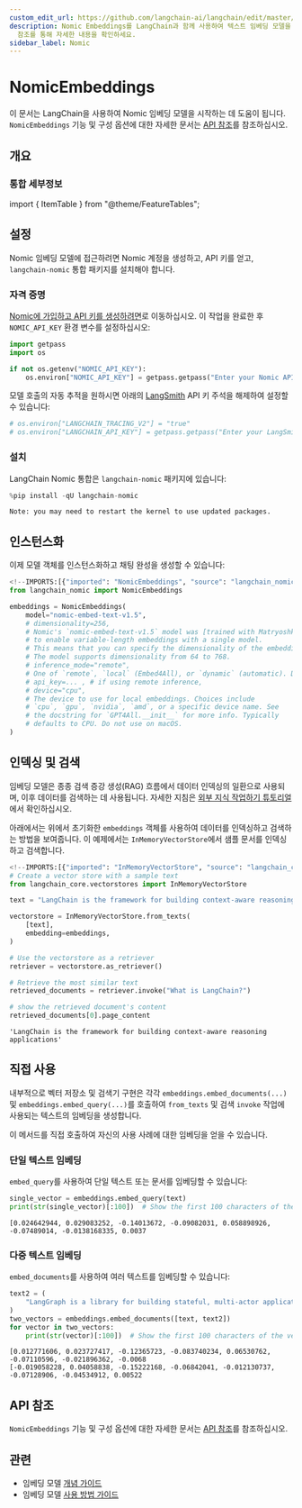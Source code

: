 ```yaml
---
custom_edit_url: https://github.com/langchain-ai/langchain/edit/master/docs/docs/integrations/text_embedding/nomic.ipynb
description: Nomic Embeddings를 LangChain과 함께 사용하여 텍스트 임베딩 모델을 시작하는 방법을 안내합니다. API
  참조를 통해 자세한 내용을 확인하세요.
sidebar_label: Nomic
---
```


# NomicEmbeddings

이 문서는 LangChain을 사용하여 Nomic 임베딩 모델을 시작하는 데 도움이 됩니다. `NomicEmbeddings` 기능 및 구성 옵션에 대한 자세한 문서는 [API 참조](https://api.python.langchain.com/en/latest/embeddings/langchain_nomic.embeddings.NomicEmbeddings.html)를 참조하십시오.

## 개요
### 통합 세부정보

import { ItemTable } from "@theme/FeatureTables";

<ItemTable category="text_embedding" item="Nomic" />


## 설정

Nomic 임베딩 모델에 접근하려면 Nomic 계정을 생성하고, API 키를 얻고, `langchain-nomic` 통합 패키지를 설치해야 합니다.

### 자격 증명

[Nomic에 가입하고 API 키를 생성하려면](https://atlas.nomic.ai/)로 이동하십시오. 이 작업을 완료한 후 `NOMIC_API_KEY` 환경 변수를 설정하십시오:

```python
import getpass
import os

if not os.getenv("NOMIC_API_KEY"):
    os.environ["NOMIC_API_KEY"] = getpass.getpass("Enter your Nomic API key: ")
```


모델 호출의 자동 추적을 원하시면 아래의 [LangSmith](https://docs.smith.langchain.com/) API 키 주석을 해제하여 설정할 수 있습니다:

```python
# os.environ["LANGCHAIN_TRACING_V2"] = "true"
# os.environ["LANGCHAIN_API_KEY"] = getpass.getpass("Enter your LangSmith API key: ")
```


### 설치

LangChain Nomic 통합은 `langchain-nomic` 패키지에 있습니다:

```python
%pip install -qU langchain-nomic
```

```output
Note: you may need to restart the kernel to use updated packages.
```

## 인스턴스화

이제 모델 객체를 인스턴스화하고 채팅 완성을 생성할 수 있습니다:

```python
<!--IMPORTS:[{"imported": "NomicEmbeddings", "source": "langchain_nomic", "docs": "https://api.python.langchain.com/en/latest/embeddings/langchain_nomic.embeddings.NomicEmbeddings.html", "title": "NomicEmbeddings"}]-->
from langchain_nomic import NomicEmbeddings

embeddings = NomicEmbeddings(
    model="nomic-embed-text-v1.5",
    # dimensionality=256,
    # Nomic's `nomic-embed-text-v1.5` model was [trained with Matryoshka learning](https://blog.nomic.ai/posts/nomic-embed-matryoshka)
    # to enable variable-length embeddings with a single model.
    # This means that you can specify the dimensionality of the embeddings at inference time.
    # The model supports dimensionality from 64 to 768.
    # inference_mode="remote",
    # One of `remote`, `local` (Embed4All), or `dynamic` (automatic). Defaults to `remote`.
    # api_key=... , # if using remote inference,
    # device="cpu",
    # The device to use for local embeddings. Choices include
    # `cpu`, `gpu`, `nvidia`, `amd`, or a specific device name. See
    # the docstring for `GPT4All.__init__` for more info. Typically
    # defaults to CPU. Do not use on macOS.
)
```


## 인덱싱 및 검색

임베딩 모델은 종종 검색 증강 생성(RAG) 흐름에서 데이터 인덱싱의 일환으로 사용되며, 이후 데이터를 검색하는 데 사용됩니다. 자세한 지침은 [외부 지식 작업하기 튜토리얼](/docs/tutorials/#working-with-external-knowledge)에서 확인하십시오.

아래에서는 위에서 초기화한 `embeddings` 객체를 사용하여 데이터를 인덱싱하고 검색하는 방법을 보여줍니다. 이 예제에서는 `InMemoryVectorStore`에서 샘플 문서를 인덱싱하고 검색합니다.

```python
<!--IMPORTS:[{"imported": "InMemoryVectorStore", "source": "langchain_core.vectorstores", "docs": "https://api.python.langchain.com/en/latest/vectorstores/langchain_core.vectorstores.in_memory.InMemoryVectorStore.html", "title": "NomicEmbeddings"}]-->
# Create a vector store with a sample text
from langchain_core.vectorstores import InMemoryVectorStore

text = "LangChain is the framework for building context-aware reasoning applications"

vectorstore = InMemoryVectorStore.from_texts(
    [text],
    embedding=embeddings,
)

# Use the vectorstore as a retriever
retriever = vectorstore.as_retriever()

# Retrieve the most similar text
retrieved_documents = retriever.invoke("What is LangChain?")

# show the retrieved document's content
retrieved_documents[0].page_content
```


```output
'LangChain is the framework for building context-aware reasoning applications'
```


## 직접 사용

내부적으로 벡터 저장소 및 검색기 구현은 각각 `embeddings.embed_documents(...)` 및 `embeddings.embed_query(...)`를 호출하여 `from_texts` 및 검색 `invoke` 작업에 사용되는 텍스트의 임베딩을 생성합니다.

이 메서드를 직접 호출하여 자신의 사용 사례에 대한 임베딩을 얻을 수 있습니다.

### 단일 텍스트 임베딩

`embed_query`를 사용하여 단일 텍스트 또는 문서를 임베딩할 수 있습니다:

```python
single_vector = embeddings.embed_query(text)
print(str(single_vector)[:100])  # Show the first 100 characters of the vector
```

```output
[0.024642944, 0.029083252, -0.14013672, -0.09082031, 0.058898926, -0.07489014, -0.0138168335, 0.0037
```

### 다중 텍스트 임베딩

`embed_documents`를 사용하여 여러 텍스트를 임베딩할 수 있습니다:

```python
text2 = (
    "LangGraph is a library for building stateful, multi-actor applications with LLMs"
)
two_vectors = embeddings.embed_documents([text, text2])
for vector in two_vectors:
    print(str(vector)[:100])  # Show the first 100 characters of the vector
```

```output
[0.012771606, 0.023727417, -0.12365723, -0.083740234, 0.06530762, -0.07110596, -0.021896362, -0.0068
[-0.019058228, 0.04058838, -0.15222168, -0.06842041, -0.012130737, -0.07128906, -0.04534912, 0.00522
```

## API 참조

`NomicEmbeddings` 기능 및 구성 옵션에 대한 자세한 문서는 [API 참조](https://api.python.langchain.com/en/latest/embeddings/langchain_nomic.embeddings.NomicEmbeddings.html)를 참조하십시오.

## 관련

- 임베딩 모델 [개념 가이드](/docs/concepts/#embedding-models)
- 임베딩 모델 [사용 방법 가이드](/docs/how_to/#embedding-models)